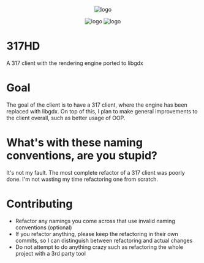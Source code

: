 <p align="center">
  <img src="http://i.imgur.com/eqE8P6Z.png" alt="logo"/>
</p>
<p align="center">
  <img src="https://travis-ci.org/demmonic/317HD.svg?branch=master" alt="logo"/>
  <img src="https://img.shields.io/badge/License-MIT-yellow.svg" alt="logo"/>
</p>

# 317HD
A 317 client with the rendering engine ported to libgdx

# Goal
The goal of the client is to have a 317 client, where the engine has been replaced with libgdx. On top of this, I plan to make general
improvements to the client overall, such as better usage of OOP.

# What's with these naming conventions, are you stupid?
It's not my fault. The most complete refactor of a 317 client was poorly done. I'm not wasting my time refactoring one from scratch.

# Contributing
* Refactor any namings you come across that use invalid naming conventions (optional)
* If you refactor anything, please keep the refactoring in their own commits, so I can distinguish between refactoring and actual changes
* Do not attempt to do anything crazy such as refactoring the whole project with a 3rd party tool
